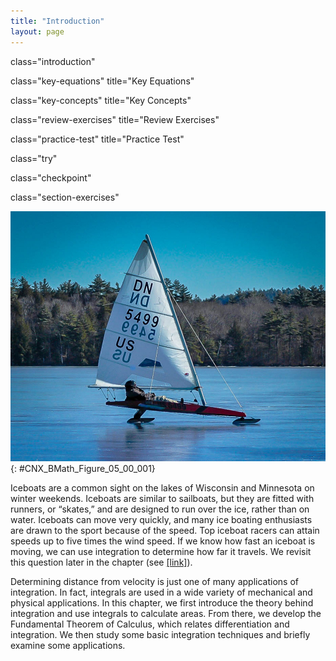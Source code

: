 ```yaml
---
title: "Introduction"
layout: page
---
```



<cnx-pi data-type="cnx.flag.introduction"> class="introduction" </cnx-pi>

<cnx-pi data-type="cnx.eoc">class="key-equations" title="Key Equations"</cnx-pi>

<cnx-pi data-type="cnx.eoc">class="key-concepts" title="Key Concepts"</cnx-pi>

<cnx-pi data-type="cnx.eoc">class="review-exercises" title="Review Exercises"</cnx-pi>

<cnx-pi data-type="cnx.eoc">class="practice-test" title="Practice Test"</cnx-pi>

<cnx-pi data-type="cnx.answers">class="try"</cnx-pi>

<cnx-pi data-type="cnx.answers">class="checkpoint"</cnx-pi>

<cnx-pi data-type="cnx.answers">class="section-exercises"</cnx-pi>

 ![Photo of an iceboat in action.](../resources/CNX_Calc_Figure_05_00_001.jpg "Iceboating is a popular winter sport in parts of the northern United States and Europe. (credit: modification of work by Carter Brown, Flickr)"){: #CNX_BMath_Figure_05_00_001}

Iceboats are a common sight on the lakes of Wisconsin and Minnesota on winter weekends. Iceboats are similar to sailboats, but they are fitted with runners, or “skates,” and are designed to run over the ice, rather than on water. Iceboats can move very quickly, and many ice boating enthusiasts are drawn to the sport because of the speed. Top iceboat racers can attain speeds up to five times the wind speed. If we know how fast an iceboat is moving, we can use integration to determine how far it travels. We revisit this question later in the chapter (see [\[link\]](/m53633#fs-id1170572420100)).

Determining distance from velocity is just one of many applications of integration. In fact, integrals are used in a wide variety of mechanical and physical applications. In this chapter, we first introduce the theory behind integration and use integrals to calculate areas. From there, we develop the Fundamental Theorem of Calculus, which relates differentiation and integration. We then study some basic integration techniques and briefly examine some applications.

